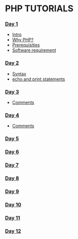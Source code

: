 # PHP TUTORIALS

### <a href="/Day 1">Day 1</a>
- <a href="/Day 1/Intro.md">Intro</a>
- <a href="/Day 1/why php.md">Why PHP?</a>
- <a href="/Day 1/Prerequisites to learning PHP.md">Prerequisities</a>
- <a href="/Day 1/PHP Software Requirement.md">Software requirement</a>

### <a href="/Day 2">Day 2</a>
- <a href="/Day 2/syntax.md">Syntax</a>
- <a href="/Day 2/echo and print.md">echo and print statements</a>

### <a href="/Day 2">Day 3</a>
- <a href="/Day 2/syntax.md">Comments</a>

### <a href="/Day 2">Day 4</a>
- <a href="/Day 2/syntax.md">Comments</a>

### <a href="/Day 2">Day 5</a>
### <a href="/Day 2">Day 6</a>
### <a href="/Day 7">Day 7</a>
### <a href="/Day 8">Day 8</a>
### <a href="/Day 9">Day 9</a>
### <a href="/Day 10">Day 10</a>
### <a href="/Day 11">Day 11</a>
### <a href="/Day 12">Day 12</a>
